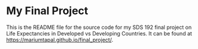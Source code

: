 # My Final Project

This is the README file for the source code for my SDS 192 final project on Life Expectancies in Developed vs Developing Countries. It can be found at <https://mariumtapal.github.io/final_project/>.  

